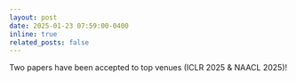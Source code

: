 ```yaml
---
layout: post
date: 2025-01-23 07:59:00-0400
inline: true
related_posts: false
---
```


Two papers have been accepted to top venues (ICLR 2025 & NAACL 2025)!